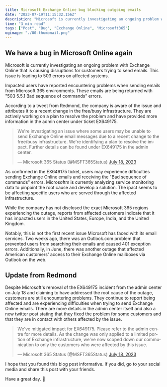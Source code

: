 ```yaml
---
title: Microsoft Exchange Online bug blocking outgoing emails
date: "2023-07-19T11:15:32.156Z"
description: "Microsoft is currently investigating an ongoing problem with Exchange Online that is causing disruptions for customers trying to send ..."
time: "3 min read"
tags: ["Post", "Bug", "Exchange Online", "Microsoft365"]
ogimage: "./00-thumbnail.png"
---
```


## We have a bug in Microsoft Online again

Microsoft is currently investigating an ongoing problem with Exchange Online that is causing disruptions for customers trying to send emails. This issue is leading to 503 errors on affected systems.

Impacted users have reported encountering problems when sending emails from Microsoft 365 environments. These emails are being returned with "503 5.5.1 Bad sequence of commands" errors.

According to a tweet from Redmond, the company is aware of the issue and attributes it to a recent change in the free/busy infrastructure. They are actively working on a plan to resolve the problem and have provided more information in the admin center under ticket EX649175.

<blockquote class="twitter-tweet"><p lang="en" dir="ltr">We&#39;re investigating an issue where some users may be unable to send Exchange Online email messages due to a recent change to the free/busy infrastructure. We&#39;re identifying a plan to resolve the impact. Further details can be found under EX649175 in the admin center.</p>&mdash; Microsoft 365 Status (@MSFT365Status) <a href="https://twitter.com/MSFT365Status/status/1681224177800425473?ref_src=twsrc%5Etfw">July 18, 2023</a></blockquote>

As confirmed in the EX649175 ticket, users may experience difficulties sending Exchange Online emails and receiving the "Bad sequence of commands" errors. Microsoftm is currently analyzing service monitoring data to pinpoint the root cause and develop a solution. The ipact seems to be affecting specific users who are served through the affected infrastructure.

While the company has not disclosed the exact Microsoft 365 regions experiencing the outage, reports from affected customers indicate that it has impacted users in the United States, Europe, India, and the United Kingdom.

Notably, this is not the first recent issue Microsoft has faced with its email services. Two weeks ago, there was an Outlook.com problem that prevented users from searching their emails and caused 401 exception errors. Additionally, in June, there was another outage that affected American customers' access to their Exchange Online mailboxes via Outlook on the web.

## Update from Redmond

Despite Microsoft's removal of the EX649175 incident from the admin center on July 18 and claiming to have addressed the root cause of the outage, customers are still encountering problems. They continue to report being affected and are experiencing difficulties when trying to send Exchange Online emails. There are more details in the admin center itself and also a new twitter post stating that they fixed the problem for some customers and that they are in contact with others affected by the issue.

<blockquote class="twitter-tweet"><p lang="en" dir="ltr">We&#39;ve mitigated impact for EX649175. Please refer to the admin centre for more details. As the change was only applied to a limited portion of Exchange infrastructure, we&#39;ve now scoped down our communication to only the customers who were affected by this issue.</p>&mdash; Microsoft 365 Status (@MSFT365Status) <a href="https://twitter.com/MSFT365Status/status/1681252398734426112?ref_src=twsrc%5Etfw">July 18, 2023</a></blockquote>

I hope that you found this blog post informative. If you did, go to your social media and share this post with your friends. 

Have a great day. 👋